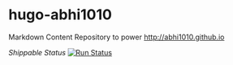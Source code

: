 # hugo-abhi1010
Markdown Content Repository to power http://abhi1010.github.io

*Shippable Status*
[![Run Status](https://api.shippable.com/projects/55e9ce7f1895ca447412e761/badge?branch=master)](https://app.shippable.com/projects/55e9ce7f1895ca447412e761)

